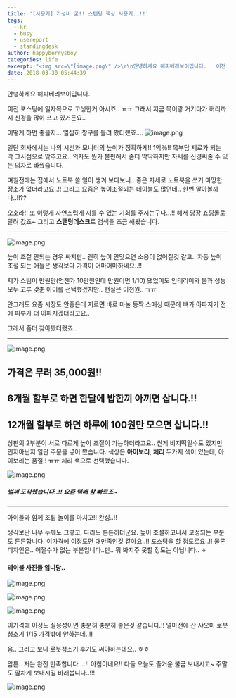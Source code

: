 ```yaml
---
title: '[사용기] 가성비 굳!! 스탠딩 책상 사용기..!!'
tags:
  - kr
  - busy
  - usereport
  - standingdesk
author: happyberrysboy
categories: life
excerpt: "<img src=\"[image.png\" />\r\n안녕하세요 해피베리보이입니다.   이전 포스팅에 일자목으로 고생한거 아시죠.. ㅠㅠ 그래서 지금 목이랑 거기다가 허리까지 신경을 많이 쓰고 있거든요..   어떻게 하면 좋을지... 열심히 짱구를 돌려 봤더랬죠.... !](  일단 회사에서는 나의 시선과 모니터의 높이가 정확하게!! 1억％!! 목부담 제로가 되는 딱 그시점으로 맞추고요.. 의자도 뭔가 불편해....."
date: 2018-03-30 05:44:39
---
```


안녕하세요 해피베리보이입니다. 

이전 포스팅에 일자목으로 고생한거 아시죠.. ㅠㅠ
그래서 지금 목이랑 거기다가 허리까지 신경을 많이 쓰고 있거든요..


어떻게 하면 좋을지... 열심히 짱구를 돌려 봤더랬죠....
![image.png](https://gateway.ipfs.io/ipfs/QmejFpgQFUUAL7gDYThKh7AJMdKdg5VpJ2PR7r1LsGrKCt)

일단 회사에서는 나의 시선과 모니터의 높이가 정확하게!! 1억％!! 목부담 제로가 되는 딱 그시점으로 맞추고요..
의자도 뭔가 불편해서 좀더 딱딱하지만 자세를 신경써줄 수 있는 의자로 바꿨습니다.

며칠전에는 집에서 노트북 쓸 일이 생겨 보다보니.. 좋은 자세로 노트북을 쓰기 마땅한 장소가 없더라고요..!!
그리고 요즘은 높이조절되는 테이블도 많던데.. 한번 알아볼까나..!!??

오호라!! 또 이렇게 자연스럽게 지를 수 있는 기회를 주시는구나...!! 해서 당장 쇼핑몰로 달려 갔죠~
그리고 **스탠딩데스크**로 검색을 조금 해봤습니다.

___

![image.png](https://gateway.ipfs.io/ipfs/QmZaZmAYssCEDk5K4qBjFHWePfXaMXMyp18wkkRGDDDAhS)

높이 조절 안되는 경우 싸지만.. 괜히 높이 안맞으면 소용이 없어질것 같고..
자동 높이 조절 되는 애들은 생각보다 가격이 어마어마하네요..!! 

제가 스팀이 만원만(언젠가 10만원인데 만원이면 1/10) 됐었어도 인테리어와 몸과 성능 모두 고루 갖춘 아이를 선택했겠지만..
현실은 이천원.. ㅠㅠ

안그래도 요즘 시장도 안좋은데 지르면 바로 마눌 등짝 스매싱 때문에 뼈가 아파지기 전에 피부가 더 아파지겠더라고요..

그래서 좀더 찾아봤더랬죠..

___

![image.png](https://gateway.ipfs.io/ipfs/QmSxCE3bCzHDE7rdYsAAAd3fWZLxRLcztNqKrWnTKsh33s)

## 가격은 무려 35,000원!!
## 6개월 할부로 하면 한달에 밥한끼 아끼면 삽니다.!!
## 12개월 할부로 하면 하루에 100원만 모으면 삽니다.!!

상판의 2부분이 서로 다르게 높이 조절이 가능하더라고요.. 
싼게 비지떡일수도 있지만 인지아닌지 일단 주문을 넣어 봤습니다.
색상은 **아이보리**, **체리** 두가지 색이 있는데, 아이보리는 품절!! ㅠㅠ 체리 색으로 선택했습니다.

![image.png](https://gateway.ipfs.io/ipfs/QmTW9kgbxMeTGYTDAJUyAThrrx5dbDdVLuDFNzM8ScFoWa)

##### 벌써 도착했습니다..!! 요즘 택배 참 빠르죠~

___

아이들과 함께 조립 놀이를 마치고!! 완성..!!

생각보단 나무 두께도 그렇고, 다리도 튼튼하더군요.
높이 조절하고나서 고정되는 부분도 튼튼합니다.
이가격에 이정도면 대만족인것 같아요..!! 포스팅을 할 정도로요..!!
물론 디자인은.. 어쩔수가 없는 부분입니다..만.. 뭐 봐지주 못할 정도는 아닙니다.. ㅎ

#### 테이블 사진들 입니당..

![image.png](https://gateway.ipfs.io/ipfs/Qmch8eo5Zhc48iPNyvKKKHgCR5p1kmxpXShxeQci7pofGd)

![image.png](https://gateway.ipfs.io/ipfs/QmQ8EQRQFHtDzKzfHUtMASa2D3VfYtVi7hpradcnYeDGFY)

![image.png](https://gateway.ipfs.io/ipfs/QmUYJzjCCV6DMykLtjP9vJBV8gebSRnhrZmxVU5ewxBiKi)

이가격에 이정도 실용성이면 충분히 충분히 좋은것 같습니다.!!
얼마전에 산 샤오미 로봇청소기 1/15 가격밖에 안하는데..!!

음.. 그러고 보니 로봇청소기 후기도 써야하는데요.. ㅎㅎ

암튼.. 저는 완전 만족합니다....!! 아침이네요!! 다들 오늘도 즐거운 불금 보내시고~ 주말도 알차게 보내시길 바래봅니다..!!!

![image.png](https://gateway.ipfs.io/ipfs/QmNXRAcQrQgrmS2zNbz4R9998bCCBqnAyFGRxNDFiFkNRz)


